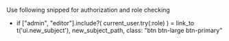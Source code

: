 Use following snipped for authorization and role checking

- if ["admin", "editor"].include?( current_user.try(:role) ) 
    = link_to  t('ui.new_subject'), new_subject_path, class: "btn btn-large btn-primary"


